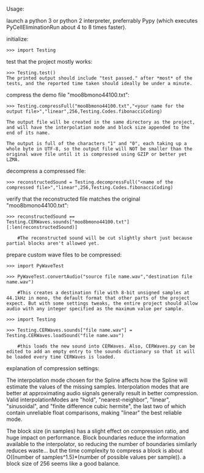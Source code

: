 



Usage:

  launch a python 3 or python 2 interpreter, preferrably Pypy (which executes PyCellEliminationRun about 4 to 8 times faster).
  

  initialize:

    >>> import Testing


  test that the project mostly works:

    >>> Testing.test()
    The printed output should include "test passed." after *most* of the tests, and the reported time taken should ideally be under a minute.


  compress the demo file "moo8bmono44100.txt":

    >>> Testing.compressFull("moo8bmono44100.txt","<your name for the output file>","linear",256,Testing.Codes.fibonacciCoding)
    
    The output file will be created in the same directory as the project, and will have the interpolation mode and block size appended to the end of its name.
    
    The output is full of the characters "1" and "0", each taking up a whole byte in UTF-8, so the output file will NOT be smaller than the original wave file until it is compressed using GZIP or better yet LZMA.


  decompress a compressed file:

    >>> reconstructedSound = Testing.decompressFull("<name of the compressed file>","linear",256,Testing.Codes.fibonacciCoding)


  verify that the reconstructed file matches the original "moo8bmono44100.txt":

    >>> reconstructedSound == Testing.CERWaves.sounds["moo8bmono44100.txt"][:len(reconstructedSound)]

        #The reconstructed sound will be cut slightly short just because partial blocks aren't allowed yet.
  

  prepare custom wave files to be compressed:

    >>> import PyWaveTest

    >>> PyWaveTest.convertAudio("source file name.wav","destination file name.wav")

        #This creates a destination file with 8-bit unsigned samples at 44.1kHz in mono, the default format that other parts of the project expect. But with some settings tweaks, the entire project should allow audio with any integer specified as the maximum value per sample.

    >>> import Testing

    >>> Testing.CERWaves.sounds["file name.wav"] = Testing.CERWaves.loadSound("file name.wav")

        #this loads the new sound into CERWaves. Also, CERWaves.py can be edited to add an empty entry to the sounds dictionary so that it will be loaded every time CERWaves is loaded.



explanation of compression settings:

  The interpolation mode chosen for the Spline affects how the Spline will estimate the values of the missing samples. Interpolation modes that are better at approximating audio signals generally result in better compression. Valid interpolationModes are "hold", "nearest-neighbor", "linear", "sinusoidal", and "finite difference cubic hermite", the last two of which contain unreliable float comparisons, making "linear" the best reliable mode.

  The block size (in samples) has a slight effect on compression ratio, and huge impact on performance. Block boundaries reduce the information available to the interpolator, so reducing the number of boundaries similarly reduces waste... but the time complexity to compress a block is about O((number of samples^1.5)*(number of possible values per sample)). a block size of 256 seems like a good balance.
  
  
